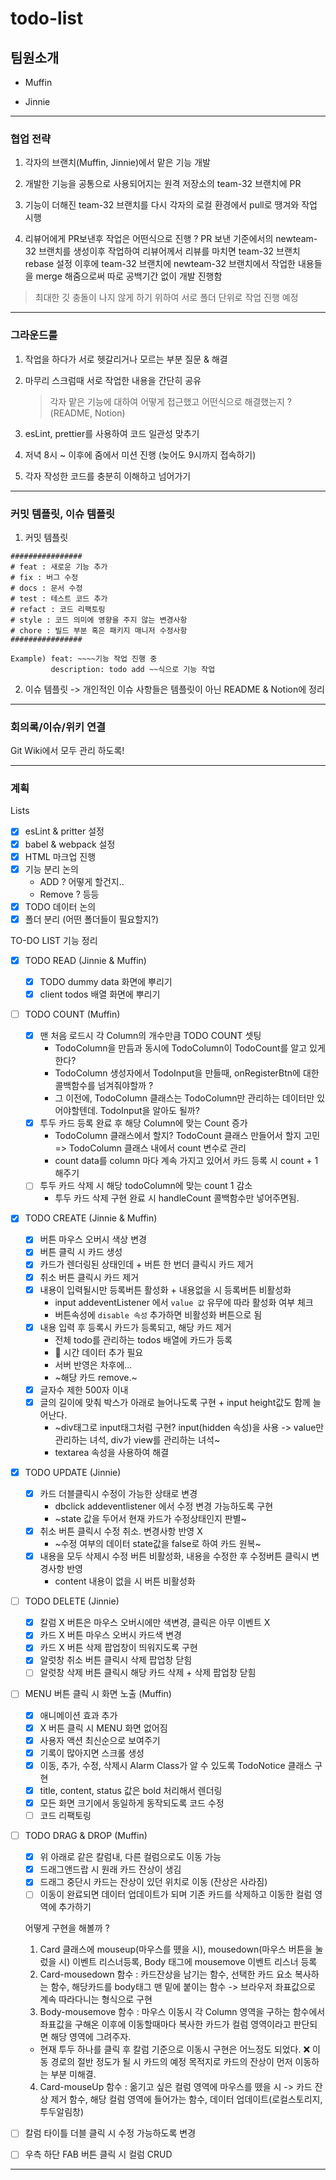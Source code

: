 # todo-list

## 팀원소개

- Muffin

- Jinnie

---

### 협업 전략

1. 각자의 브랜치(Muffin, Jinnie)에서 맡은 기능 개발

2. 개발한 기능을 공통으로 사용되어지는 원격 저장소의 team-32 브랜치에 PR

3. 기능이 더해진 team-32 브랜치를 다시 각자의 로컬 환경에서 pull로 땡겨와 작업 시행

4. 리뷰어에게 PR보낸후 작업은 어떤식으로 진행 ? PR 보낸 기준에서의 newteam-32 브랜치를 생성이후 작업하여 리뷰어께서 리뷰를 마치면 team-32 브랜치 rebase 설정 이후에 team-32 브랜치에 newteam-32 브랜치에서 작업한 내용들을 merge 해줌으로써 따로 공백기간 없이 개발 진행함

> 최대한 깃 충돌이 나지 않게 하기 위하여 서로 폴더 단위로 작업 진행 예정

---

### 그라운드룰

1. 작업을 하다가 서로 헷갈리거나 모르는 부분 질문 & 해결

2. 마무리 스크럼때 서로 작업한 내용을 간단히 공유

   > 각자 맡은 기능에 대하여 어떻게 접근했고 어떤식으로 해결했는지 ? (README, Notion)

3. esLint, prettier를 사용하여 코드 일관성 맞추기

4. 저녁 8시 ~ 이후에 줌에서 미션 진행 (늦어도 9시까지 접속하기)

5. 각자 작성한 코드를 충분히 이해하고 넘어가기

---

### 커밋 템플릿, 이슈 템플릿

1. 커밋 템플릿

```
################
# feat : 새로운 기능 추가
# fix : 버그 수정
# docs : 문서 수정
# test : 테스트 코드 추가
# refact : 코드 리팩토링
# style : 코드 의미에 영향을 주지 않는 변경사항
# chore : 빌드 부분 혹은 패키지 매니저 수정사항
################

Example) feat: ~~~~기능 작업 진행 중
         description: todo add ~~식으로 기능 작업
```

2. 이슈 템플릿 -> 개인적인 이슈 사항들은 템플릿이 아닌 README & Notion에 정리

---

### 회의록/이슈/위키 연결

Git Wiki에서 모두 관리 하도록!

---

### 계획

Lists

- [x] esLint & pritter 설정
- [x] babel & webpack 설정
- [x] HTML 마크업 진행
- [x] 기능 분리 논의
  - ADD ? 어떻게 할건지..
  - Remove ? 등등
- [x] TODO 데이터 논의
- [x] 폴더 분리 (어떤 폴더들이 필요할지?)

TO-DO LIST 기능 정리

- [x] TODO READ (Jinnie & Muffin)

  - [x] TODO dummy data 화면에 뿌리기
  - [x] client todos 배열 화면에 뿌리기

- [ ] TODO COUNT (Muffin)

  - [x] 맨 처음 로드시 각 Column의 개수만큼 TODO COUNT 셋팅
    - TodoColumn을 만듬과 동시에 TodoColumn이 TodoCount를 알고 있게 한다?
    - TodoColumn 생성자에서 TodoInput을 만들때, onRegisterBtn에 대한 콜백함수를 넘겨줘야할까 ?
    - 그 이전에, TodoColumn 클래스는 TodoColumn만 관리하는 데이터만 있어야할텐데. TodoInput을 알아도 될까?
  - [x] 투두 카드 등록 완료 후 해당 Column에 맞는 Count 증가
    - TodoColumn 클래스에서 할지? TodoCount 클래스 만들어서 할지 고민 => TodoColumn 클래스 내에서 count 변수로 관리
    - count data를 column 마다 계속 가지고 있어서 카드 등록 시 count + 1 해주기
  - [ ] 투두 카드 삭제 시 해당 todoColumn에 맞는 count 1 감소
    - 투두 카드 삭제 구현 완료 시 handleCount 콜백함수만 넣어주면됨.

- [x] TODO CREATE (Jinnie & Muffin)

  - [x] 버튼 마우스 오버시 색상 변경
  - [x] 버튼 클릭 시 카드 생성
  - [x] 카드가 렌더링된 상태인데 + 버튼 한 번더 클릭시 카드 제거
  - [x] 취소 버튼 클릭시 카드 제거
  - [x] 내용이 입력될시만 등록버튼 활성화 + 내용없을 시 등록버튼 비활성화
    - input addeventListener 에서 `value 값` 유무에 따라 활성화 여부 체크
    - 버튼속성에 `disable 속성` 추가하면 비활성화 버튼으로 됨
  - [x] 내용 입력 후 등록시 카드가 등록되고, 해당 카드 제거
    - 전체 todo를 관리하는 todos 배열에 카드가 등록
    - 🤔 시간 데이터 추가 필요
    - 서버 반영은 차후에...
    - ~해당 카드 remove.~
  - [x] 글자수 제한 500자 이내
  - [x] 글의 길이에 맞춰 박스가 아래로 늘어나도록 구현 + input height값도 함께 늘어난다.
    - ~div태그로 input태그처럼 구현? input(hidden 속성)을 사용 -> value만 관리하는 녀석, div가 view를 관리하는 녀석~
    - textarea 속성을 사용하여 해결

- [x] TODO UPDATE (Jinnie)

  - [x] 카드 더블클릭시 수정이 가능한 상태로 변경
    - dbclick addeventlistener 에서 수정 변경 가능하도록 구현
    - ~state 값을 두어서 현재 카드가 수정상태인지 판별~
  - [x] 취소 버튼 클릭시 수정 취소. 변경사항 반영 X
    - ~수정 여부의 데이터 state값을 false로 하여 카드 원복~
  - [x] 내용을 모두 삭제시 수정 버튼 비활성화, 내용을 수정한 후 수정버튼 클릭시 변경사항 반영
    - content 내용이 없을 시 버튼 비활성화

- [ ] TODO DELETE (Jinnie)

  - [x] 칼럼 X 버튼은 마우스 오버시에만 색변경, 클릭은 아무 이벤트 X
  - [x] 카드 X 버튼 마우스 오버시 카드색 변경
  - [x] 카드 X 버튼 삭제 팝업창이 띄워지도록 구현
  - [x] 알럿창 취소 버튼 클릭시 삭제 팝업창 닫힘
  - [ ] 알럿창 삭제 버튼 클릭시 해당 카드 삭제 + 삭제 팝업창 닫힘

- [ ] MENU 버튼 클릭 시 화면 노출 (Muffin)

  - [x] 애니메이션 효과 추가
  - [x] X 버튼 클릭 시 MENU 화면 없어짐
  - [x] 사용자 액션 최신순으로 보여주기
  - [x] 기록이 많아지면 스크롤 생성
  - [x] 이동, 추가, 수정, 삭제시 Alarm Class가 알 수 있도록 TodoNotice 클래스 구현
  - [x] title, content, status 값은 bold 처리해서 렌더링
  - [x] 모든 화면 크기에서 동일하게 동작되도록 코드 수정
  - [ ] 코드 리팩토링

- [ ] TODO DRAG & DROP (Muffin)

  - [x] 위 아래로 같은 칼럼내, 다른 컬럼으로도 이동 가능
  - [x] 드래그앤드랍 시 원래 카드 잔상이 생김
  - [x] 드래그 중단시 카드는 잔상이 있던 위치로 이동 (잔상은 사라짐)
  - [ ] 이동이 완료되면 데이터 업데이트가 되며 기존 카드를 삭제하고 이동한 컬럼 영역에 추가하기

  어떻게 구현을 해볼까 ?

  1. Card 클래스에 mouseup(마우스를 뗐을 시), mousedown(마우스 버튼을 눌렀을 시) 이벤트 리스너등록, Body 태그에 mousemove 이벤트 리스너 등록
  2. Card-mousedown 함수 : 카드잔상을 남기는 함수, 선택한 카드 요소 복사하는 함수, 해당카드를 body태그 맨 밑에 붙이는 함수 -> 브라우저 좌표값으로 계속 따라다니는 형식으로 구현
  3. Body-mousemove 함수 : 마우스 이동시 각 Column 영역을 구하는 함수에서 좌표값을 구해온 이후에 이동할때마다 복사한 카드가 컬럼 영역이라고 판단되면 해당 영역에 그려주자.

  - 현재 투두 하나를 클릭 후 칼럼 기준으로 이동시 구현은 어느정도 되었다. ❌ 이동 경로의 절반 정도가 될 시 카드의 예정 목적지로 카드의 잔상이 먼저 이동하는 부분 미해결.

  4. Card-mouseUp 함수 : 옮기고 싶은 컬럼 영역에 마우스를 뗐을 시 -> 카드 잔상 제거 함수, 해당 컬럼 영역에 들어가는 함수, 데이터 업데이트(로컬스토리지, 투두알림창)

- [ ] 칼럼 타이틀 더블 클릭 시 수정 가능하도록 변경
- [ ] 우측 하단 FAB 버튼 클릭 시 컬럼 CRUD

---
